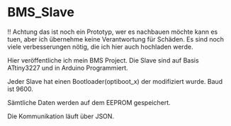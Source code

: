 # BMS_Slave
!! Achtung das ist noch ein Prototyp, wer es nachbauen möchte kann es tuen, aber ich übernehme keine Verantwortung für Schäden.
Es sind noch viele verbesserungen nötig, die ich hier auch hochladen werde.

Hier veröffentliche ich mein BMS Project. Die Slave sind auf Basis ATtiny3227 und in Arduino Programmiert.

Jeder Slave hat einen Bootloader(optiboot_x) der modifiziert wurde. Baud ist 9600.

Sämtliche Daten werden auf dem EEPROM gespeichert.

Die Kommunikation läuft über JSON.


